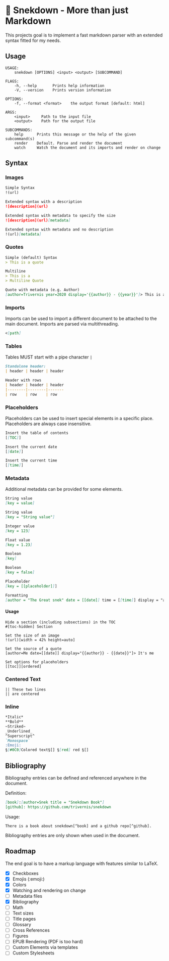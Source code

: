 # :snake: Snekdown - More than just Markdown

This projects goal is to implement a fast markdown parser with an extended syntax fitted
for my needs.

## Usage

```
USAGE:
    snekdown [OPTIONS] <input> <output> [SUBCOMMAND]

FLAGS:
    -h, --help       Prints help information
    -V, --version    Prints version information

OPTIONS:
    -f, --format <format>    the output format [default: html]

ARGS:
    <input>     Path to the input file
    <output>    Path for the output file

SUBCOMMANDS:
    help      Prints this message or the help of the given subcommand(s)
    render    Default. Parse and render the document
    watch     Watch the document and its imports and render on change
```

## Syntax

### Images

```md
Simple Syntax
!(url)

Extended syntax with a description
![description](url)

Extended syntax with metadata to specify the size
![description](url)[metadata]

Extended syntax with metadata and no description
!(url)[metadata]
```


### Quotes

```md
Simple (default) Syntax
> This is a quote

Multiline
> This is a 
> Multiline Quote

Quote with metadata (e.g. Author)
[author=Trivernis year=2020 display='{{author}} - {{year}}']> This is a quote with metadata
```


### Imports

Imports can be used to import a different document to be attached to the main document.
Imports are parsed via multithreading.

```md
<[path]
```


### Tables

Tables MUST start with a pipe character `|`

```md
Standalone header:
| header | header | header

Header with rows
| header | header | header
|--------|--------|-------
| row    | row    | row
```

### Placeholders

Placeholders can be used to insert special elements in a specific place.
Placeholders are always case insensitive.

```md
Insert the table of contents
[[TOC]]

Insert the current date
[[date]]

Insert the current time
[[time]]
```

### Metadata

Additional metadata can be provided for some elements.

```md
String value
[key = value]

String value
[key = "String value"]

Integer value
[key = 123]

Float value
[key = 1.23]

Boolean
[key] 

Boolean
[key = false]

Placeholder
[key = [[placeholder]]]

Formatting
[author = "The Great snek" date = [[date]] time = [[time]] display = "author - date at time"]
```

#### Usage

```
Hide a section (including subsections) in the TOC
#[toc-hidden] Section

Set the size of an image
!(url)[width = 42% height=auto]

Set the source of a quote
[author=Me date=[[date]] display="{{author}} - {{date}}"]> It's me

Set options for placeholders
[[toc]][ordered]
```

### Centered Text

```
|| These two lines
|| are centered
```

### Inline

```md
*Italic*
**Bold**
~Striked~
_Underlined_
^Superscript^
`Monospace`
:Emoji:
§[#0C0]Colored text§[] §[red] red §[]
```

## Bibliography

Bibliography entries can be defined and referenced anywhere in the document.

Definition:
```md
[book]:[author=Snek title = "Snekdown Book"]
[github]: https://github.com/trivernis/snekdown
```

Usage:
```
There is a book about snekdown[^book] and a github repo[^github].
```

Bibliography entries are only shown when used in the document.

## Roadmap

The end goal is to have a markup language with features similar to LaTeX.

- [x] Checkboxes
- [x] Emojis (\:emoji:)
- [x] Colors
- [x] Watching and rendering on change
- [ ] Metadata files
- [x] Bibliography
- [ ] Math
- [ ] Text sizes
- [ ] Title pages
- [ ] Glossary
- [ ] Cross References
- [ ] Figures
- [ ] EPUB Rendering (PDF is too hard)
- [ ] Custom Elements via templates
- [ ] Custom Stylesheets